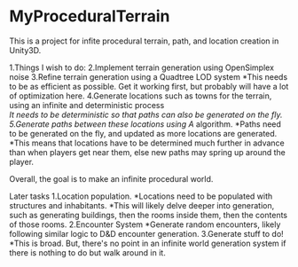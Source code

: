 # MyProceduralTerrain
This is a project for infite procedural terrain, path, and location creation in Unity3D.

1.Things I wish to do:
2.Implement terrain generation using OpenSimplex noise
3.Refine terrain generation using a Quadtree LOD system
  *This needs to be as efficient as possible. Get it working first, but probably will have a lot of optimization here.
4.Generate locations such as towns for the terrain, using an infinite and deterministic process    
  *It needs to be deterministic so that paths can also be generated on the fly.
5.Generate paths between these locations using A* algorithm.
  *Paths need to be generated on the fly, and updated as more locations are generated.
    *This means that locations have to be determined much further in advance than when players get near them, else new paths may spring up around the player.

Overall, the goal is to make an infinite procedural world.

Later tasks
1.Location population.
  *Locations need to be populated with structures and inhabitants.
  *This will likely delve deeper into generation, such as generating buildings, then the rooms inside them, then the contents of those rooms.
2.Encounter System
  *Generate random encounters, likely following similar logic to D&D encounter generation.
3.Generate stuff to do!
  *This is broad. But, there's no point in an infinite world generation system if there is nothing to do but walk around in it.